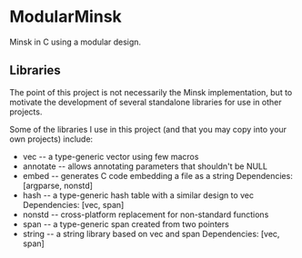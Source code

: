 # ModularMinsk

Minsk in C using a modular design.

## Libraries

The point of this project is not necessarily the Minsk implementation,
but to motivate the development of several standalone libraries
for use in other projects.

Some of the libraries I use in this project
(and that you may copy into your own projects)
include:

- vec -- a type-generic vector using few macros
- annotate -- allows annotating parameters that shouldn't be NULL
- embed -- generates C code embedding a file as a string
  Dependencies: [argparse, nonstd]
- hash -- a type-generic hash table with a similar design to vec
  Dependencies: [vec, span]
- nonstd -- cross-platform replacement for non-standard functions
- span -- a type-generic span created from two pointers
- string -- a string library based on vec and span
  Dependencies: [vec, span]
